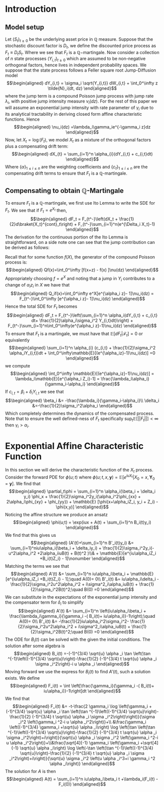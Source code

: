 # Introduction

## Model setup

Let $(S_t)_{t\geq 0}$ be the underlying asset price in $\mathbb{Q}$
measure. Suppose that the stochastic discount factor is $D_t$, we define
the discounted price process as $F_t \equiv D_t S_t$. Where we see that
$F_t$ is a $\mathbb{Q}-$martingale. Now consider a collection of $n$
state processes $(Y_{i,t})_{t\geq 0}$ which are assumed to be
non-negative orthogonal factors, hence lives in independent probability
spaces. We suppose that the state process follows a Feller square root
Jump-Diffusion model $$\begin{aligned}
    dY_{i,t} = \sigma_i \sqrt{Y_{i,t}} dW_{i,t} +  \int_0^\infty z \tilde{N}_i(dt, dz) 
\end{aligned}$$ where the jump term is a compound Poisson jump process
with jump rate $\lambda_i$, with positive jump intensity measure
$\nu_i(dz)$. For the rest of this paper we will assume an exponential
jump intensity with rate parameter of $\gamma_i$ due to its analytical
tractability in deriving closed form affine characteristic functions.
Hence $$\begin{aligned}
    \nu_i(dz) =\lambda_i\gamma_ie^{-\gamma_i z}dz
\end{aligned}$$ Now, let $X_t = \log(F_t)$, we model $X_t$ as a mixture
of the orthogonal factors plus a compensating drift term:
$$\begin{aligned}
    dX_{t} = \sum_{i=1}^n \alpha_{i}(dY_{i,t} + c_{i,t}dt) 
\end{aligned}$$ Where $\{\alpha\}_{1\leq i \leq n}$ are the weighting
coefficients and $\{c_t\}_{1\leq i \leq n}$ are the compensating drift
terms to ensure that $F_t$ is a $\mathbb{Q}$-martingale.

## Compensating to obtain $\mathbb{Q}$-Martingale

To ensure $F_t$ is a $\mathbb{Q}$-martingale, we first use Ito Lemma to
write the SDE for $F_t$. We see that if $F_t = e^{X_t}$ then,
$$\begin{aligned}
    dF_t = F_{t^-}\left(dX_t + \frac{1}{2}d\braket{X_t}^{cont}_t\right) + F_{t^-}\sum_{i=1}^n(e^{\Delta_i X_t}-1)
\end{aligned}$$ The derivation for the continuous portion of the Ito
Lemma is straightforward, on a side note one can see that the jump
contribution can be derived as follows:

Recall that for some function $f(X)$, the generator of the compound
Poisson process is: $$\begin{aligned}
    Qf(x)=\int_0^\infty [f(x+z) - f(x) ]\nu(dz)
\end{aligned}$$ Appropriately choosing $f = e^X$ and noting that a jump
in $Y_i$ contributes to a change of $\alpha_iz_i$ in $X$ we have that
$$\begin{aligned}
    Q_if(x)=\int_0^\infty e^X[e^{\alpha_i z}- 1]\nu_i(dz) = F_{t^-}\int_0^\infty [e^{\alpha_i z}- 1]\nu_i(dz) 
\end{aligned}$$ Hence the total SDE for $F_t$ becomes $$\begin{aligned}
    dF_t = F_{t^-}\left(\sum_{i=1}^n \alpha_i(dY_{i,t} + c_{i,t} dt+ \frac{1}{2}\alpha_i\sigma_i^2 Y_{i,t}dt)\right) + F_{t^-}\sum_{i=1}^n\int_0^\infty(e^{\alpha_i z}-1)\nu_i(dz)
\end{aligned}$$ To ensure that $F_t$ is a martingale, we must have that
$\mathbb{E}[dF_t | \mathcal{F}_t]=0$ or equivalently $$\begin{aligned}
    \sum_{i=1}^n \alpha_{i} (c_{i,t} + \frac{1}{2}\sigma_i^2 \alpha_iY_{i,t})dt + \int_0^\infty\mathbb{E}[(e^{\alpha_iz}-1)\nu_i(dz)] =0
\end{aligned}$$ we compute $$\begin{aligned}
    \int_0^\infty \mathbb{E}[(e^{\alpha_iz}-1)\nu_i(dz)] = \lambda_i\mathbb{E}[e^{\alpha_i Z_i}-1] = \frac{\lambda_i\alpha_i}{\gamma_i-\alpha_i}
\end{aligned}$$ If $c_{i,t} = \beta_i + \delta_i Y_{i,t}$ we see that
$$\begin{aligned}
    \beta_i &= -\frac{\lambda_i}{\gamma_i-\alpha_i}\\
    \delta_i &=-\frac{1}{2}\sigma_i^2\alpha_i
\end{aligned}$$ Which completely determines the dynamics of the
compensated process. Note that to ensure the well defined-ness of $F_t$
specifically $\sup_t \mathbb{E}[||F_t||] <\infty$ then
$\gamma_i > \alpha_i$.

# Exponential Affine Characteristic Function

In this section we will derive the characteristic function of the $X_t$
process. Consider the forward PDE for $\phi(u;t)$ where
$\phi(u;t, x,\mathbf{y}) = \mathbb{E}[e^{iuX_{t}}|X_0 = x, \mathbf{Y}_0 = \mathbf{y}]$.
We find that $$\begin{aligned}
    \partial_t\phi = \sum_{i=1}^n \alpha_i(\beta_i + \delta_i y_i) \phi_x + \frac{1}{2}\sigma_i^2y_i(\alpha_i^2\phi_{xx} + 2\alpha_i\phi_{xy} + \phi_{yy})  + \mathbb{E} [\phi(x+\alpha_iZ_i, y_i + Z_i) - \phi(x,y)]
\end{aligned}$$ Noticing the affine structure we produce an ansatz
$$\begin{aligned}
    \phi(u;t) = \exp(iux + A(t) + \sum_{i=1}^n B_i(t)y_i)
\end{aligned}$$ We find that this gives us $$\begin{aligned}
    (A'(t)+\sum_{i=1}^n B'_i(t)y_i) &= \sum_{i=1}^niu\alpha_i(\beta_i + \delta_iy_i) + \frac{1}{2}\sigma_i^2y_i(-u^2\alpha_i^2 +2\alpha_iiuB(t) + B(t)^2 )\\& + \mathbb{E}[e^{iu\alpha_iZ_i +B_i(t)Z_i} - 1]\nonumber
\end{aligned}$$ Matching the terms we see that $$\begin{aligned}
    A'(t) &= \sum_{i=1}^n iu\alpha_i\beta_i +  \mathbb{E}[e^{iu\alpha_iZ_i +B_i(t)Z_i} - 1];\quad A(0)= 0\\
    B'_i(t) &= iu\alpha_i\delta_i - \frac{1}{2}\sigma_i^2u^2\alpha_i^2 + i\sigma^2_i\alpha_iuB(t) + \frac{1}{2}\sigma_i^2B(t)^2;\quad B(0) =0
\end{aligned}$$ We can substitute in the expectations of the exponential
jump intensity and the compensator term for $\delta_i$ to simplify
$$\begin{aligned}
    A'(t) &= \sum_{i=1}^n \left(iu\alpha_i\beta_i +  \frac{\lambda_i\gamma_i}{\gamma_i -( B_i(t)+ iu\alpha_i)}-1\right);\quad A(0)= 0\\
    B'_i(t) &= -\frac{1}{2}iu\alpha_i^2\sigma_i^2- \frac{1}{2}\sigma_i^2u^2\alpha_i^2 + i\sigma^2_i\alpha_iuB(t) + \frac{1}{2}\sigma_i^2B(t)^2;\quad B(0) =0
\end{aligned}$$ The ODE for $B_i(t)$ can be solved with the given the
initial conditions. The solution after some algebra is $$\begin{aligned}
    B_i(t) =-(-1)^{3/4} \sqrt{u} \alpha _i \tan \left(\tan ^{-1}\left((-1)^{3/4}
   \sqrt{u}\right)-\frac{1}{2} (-1)^{3/4} t \sqrt{u} \alpha _i \sigma _i^2\right)-i u
   \alpha _i
\end{aligned}$$ Moving forward we use the express for $B_i(t)$ to find
$A'(t)$, such a solution exists. We define $$\begin{aligned}
    F_i(t) = \int \left[\frac{\gamma_i}{\gamma_i -( B_i(t)+ iu\alpha_i)}-1\right]dt
\end{aligned}$$ We find that $$\begin{aligned}
    F_i(t) &= -t-\frac{2 \gamma_i  \log \left(\gamma_i +(-1)^{3/4} \sqrt{u} \alpha _i \tan \left(\tan
   ^{-1}\left((-1)^{3/4} \sqrt{u}\right)-\frac{1}{2} (-1)^{3/4} t \sqrt{u} \alpha _i
   \sigma _i^2\right)\right)}{\sigma _i^2 \left(\gamma_i ^2-i u \alpha _i^2\right)}+\\
   &\frac{\gamma_i  \left((-1)^{3/4} \gamma_i +\sqrt{u} \alpha _i\right) \log \left(\tan
   \left(\tan ^{-1}\left((-1)^{3/4} \sqrt{u}\right)-\frac{1}{2} (-1)^{3/4} t \sqrt{u}
   \alpha _i \sigma _i^2\right)+i\right)}{\sqrt{u} \alpha _i \sigma _i^2 \left(\gamma_i
   ^2-i u \alpha _i^2\right)}+\\&\frac{\sqrt[4]{-1} \gamma_i  \left(\gamma_i +\sqrt[4]{-1} \sqrt{u} \alpha _i\right) \log
   \left(-\tan \left(\tan ^{-1}\left((-1)^{3/4} \sqrt{u}\right)-\frac{1}{2} (-1)^{3/4} t
   \sqrt{u} \alpha _i \sigma _i^2\right)+i\right)}{\sqrt{u} \sigma _i^2 \left(u \alpha
   _i^3+i \gamma_i ^2 \alpha _i\right)}
\end{aligned}$$ The solution for $A$ is then $$\begin{aligned}
    A(t) = \sum_{i=1}^n iu\alpha_i\beta_i t +\lambda_i(F_i(t) -F_i(0))
\end{aligned}$$
